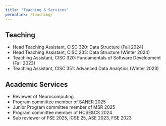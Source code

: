 ```yaml
---
title: "Teaching & Services"
permalink: /teaching/
---
```

## Teaching

<ul>
	<li>
		Head Teaching Assistant, CISC 320: Data Structure (Fall 2024)
	</li>
	<li>
		Head Teaching Assistant, CISC 235: Data Structure (Winter 2024)
	</li>
	<li>
		Teaching Assistant, CISC 320: Fundamentals of Software Development (Fall 2023)
	</li>
	<li>
		Teaching Assistant, CISC 351: Advanced Data Analytics (Winter 2023)
	</li>
</ul>

## Academic Services

<ul>
		 <li> Reviewer of Neurocomputing</li>
		  <li> Program committee member of SANER 2025</li>
        <li> Junior Program committee member of MSR 2025</li>
		  <li> Program committee member of HCSE&CS 2024</li>
         <li> Sub reviewer of FSE 2025, ICSE 25, ASE 2023, FSE 2023</li>


</ul>
